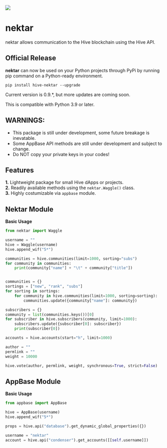 ![](/resources/banner.png)

# nektar
nektar allows communication to the Hive blockchain using the Hive API.

## Official Release
**nektar** can now be used on your Python projects through PyPi by running pip command on a Python-ready environment.

`pip install hive-nektar --upgrade`

Current version is 0.9.\*, but more updates are coming soon.

This is compatible with Python 3.9 or later.

## WARNINGS:
 - This package is still under development, some future breakage is inevatable.
 - Some AppBase API methods are still under development and subject to change.
 - Do NOT copy your private keys in your codes!

## Features
**1.** Lightweight package for small Hive dApps or projects. <br>
**2.** Readily available methods using the `nektar.Waggle()` class. <br>
**3.** Highly costumizable via `appbase` module. <br>

## Nektar Module
**Basic Usage**
```python
from nektar import Waggle

username = ""
hive = Waggle(username)
hive.append_wif("5*")

communities = hive.communities(limit=1000, sorting="subs")
for community in communities:
    print(community["name"] + "\t" + community["title"])


communities = {}
sortings = ["new", "rank", "subs"]
for sorting in sortings:
    for community in hive.communities(limit=1000, sorting=sorting):
        communities.update({community["name"]: community})

subscribers = {}
community = list(communities.keys())[0]
for subscriber in hive.subscribers(community, limit=1000):
    subscribers.update({subscriber[0]: subscriber})
    print(subscriber[0])

accounts = hive.accounts(start="h", limit=1000)

author = ""
permlink = ""
weight = 10000

hive.vote(author, permlink, weight, synchronous=True, strict=False)
```

## AppBase Module
**Basic Usage**
```python
from appbase import AppBase

hive = AppBase(username)
hive.append_wif("5*")

props = hive.api("database").get_dynamic_global_properties({})

username = "nektar"
account = hive.api("condenser").get_accounts([[self.username]])

```